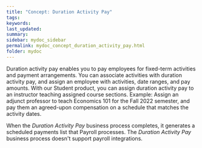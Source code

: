 ```yaml
---
title: "Concept: Duration Activity Pay"
tags:
keywords:
last_updated:
summary:
sidebar: mydoc_sidebar
permalink: mydoc_concept_duration_activity_pay.html
folder: mydoc
---
```


Duration activity pay enables you to pay employees for fixed-term activities and payment arrangements. You can associate activities with duration activity pay, and assign an employee with activities, date ranges, and pay amounts. With our Student product, you can assign duration activity pay to an instructor teaching assigned course sections. Example: Assign an adjunct professor to teach Economics 101 for the Fall 2022 semester, and pay them an agreed-upon compensation on a schedule that matches the activity dates.

When the *Duration Activity Pay* business process completes, it generates a scheduled payments list that Payroll processes. The *Duration Activity Pay* business process doesn't support payroll integrations.
